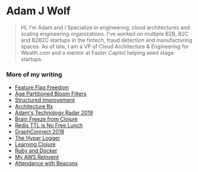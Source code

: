# Adam J Wolf

> Hi, I'm Adam and I Specialize in engineering, cloud architectures and scaling engineering organizations. I've worked on multiple B2B, B2C and B2B2C startups in the fintech, fraud detection and manufacturing spaces. As of late, I am a VP of Cloud Architecture & Engineering for Wealth.com and a mentor at Faster Capitol helping seed stage startups.

### More of my writing

<ul>
     <li><a href="https://awolf.github.io/posts/feature-flag-freedom/">Feature Flag Freedom</a></li>
      <li><a href="https://awolf.github.io/posts/pwl-age-partitioned-bloom-filters/">Age Partitioned Bloom Filters</a></li>
      <li><a href="https://awolf.github.io/posts/structured-improvement/">Structured Improvement</a></li>
      <li><a href="https://awolf.github.io/posts/architecture-rx/">Architecture Rx</a></li>
      <li><a href="https://awolf.github.io/posts/adams-technology-radar-2019/">Adam's Technology Radar 2019</a></li>
      <li><a href="https://awolf.github.io/posts/brain-freeze-from-clojure/">Brain Freeze from Clojure</a></li>
      <li><a href="https://awolf.github.io/posts/redis-ttl-is-no-free-lunch/">Redis TTL is No Free Lunch</a></li>
      <li><a href="https://awolf.github.io/posts/graphconnect-2018/">GraphConnect 2018</a></li>
      <li><a href="https://awolf.github.io/posts/the-hyper-logger/">The Hyper Logger</a></li>
      <li><a href="https://awolf.github.io/posts/learning-clojure/">Learning Clojure</a></li>
      <li><a href="https://awolf.github.io/posts/ruby-and-docker/">Ruby and Docker</a></li>
      <li><a href="https://awolf.github.io/posts/my-aws-reinvent-2017">My AWS ReInvent</a></li>
      <li><a href="https://awolf.github.io/posts/attendance-with-beacons/">Attendance with Beacons</a></li>
    </ul>

<!--
**awolf/awolf** is a ✨ _special_ ✨ repository because its `README.md` (this file) appears on your GitHub profile.

Here are some ideas to get you started:

- 🔭 I’m currently working on ...
- 🌱 I’m currently learning ...
- 👯 I’m looking to collaborate on ...
- 🤔 I’m looking for help with ...
- 💬 Ask me about ...
- 📫 How to reach me: ...
- 😄 Pronouns: ...
- ⚡ Fun fact: ...
-->
